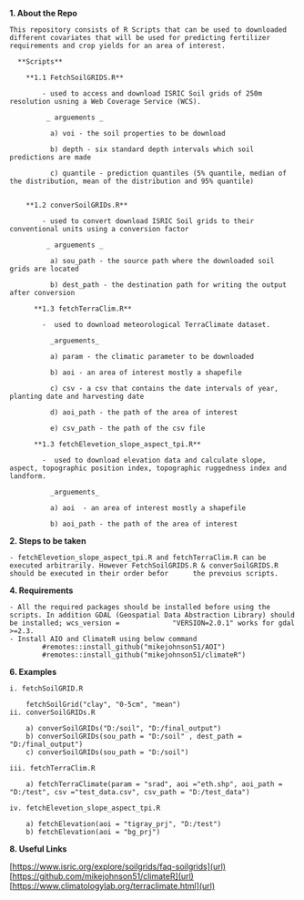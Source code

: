 **1. About the Repo**

    This repository consists of R Scripts that can be used to downloaded different covariates that will be used for predicting fertilizer requirements and crop yields for an area of interest.
      
      **Scripts**
      
        **1.1 FetchSoilGRIDS.R**
        
            - used to access and download ISRIC Soil grids of 250m resolution usning a Web Coverage Service (WCS).

             _ arguements _
              
              a) voi - the soil properties to be download
               
              b) depth - six standard depth intervals which soil predictions are made
              
              c) quantile - prediction quantiles (5% quantile, median of the distribution, mean of the distribution and 95% quantile)
              
              
        **1.2 converSoilGRIDs.R**
        
            - used to convert download ISRIC Soil grids to their conventional units using a conversion factor

             _ arguements _
              
              a) sou_path - the source path where the downloaded soil grids are located
               
              b) dest_path - the destination path for writing the output after conversion
              
          **1.3 fetchTerraClim.R**
        
            -  used to download meteorological TerraClimate dataset.

              _arguements_ 
              
              a) param - the climatic parameter to be downloaded
              
              b) aoi - an area of interest mostly a shapefile
              
              c) csv - a csv that contains the date intervals of year, planting date and harvesting date
              
              d) aoi_path - the path of the area of interest
              
              e) csv_path - the path of the csv file
              
          **1.3 fetchElevetion_slope_aspect_tpi.R**
        
            -  used to download elevation data and calculate slope, aspect, topographic position index, topographic ruggedness index and landform.

              _arguements_ 
              
              a) aoi  - an area of interest mostly a shapefile
              
              b) aoi_path - the path of the area of interest
              
**2. Steps to be taken**

    - fetchElevetion_slope_aspect_tpi.R and fetchTerraClim.R can be executed arbitrarily. However FetchSoilGRIDS.R & converSoilGRIDS.R should be executed in their order befor      the prevoius scripts. 

**4. Requirements**

    - All the required packages should be installed before using the scripts. In addition GDAL (Geospatial Data Abstraction Library) should be installed; wcs_version =             "VERSION=2.0.1" works for gdal >=2.3.
    - Install AIO and ClimateR using below command 
            #remotes::install_github("mikejohnson51/AOI") 
            #remotes::install_github("mikejohnson51/climateR")

**6. Examples**

    i. fetchSoilGRID.R
    
        fetchSoilGrid("clay", "0-5cm", "mean")
    ii. converSoilGRIDs.R
    
        a) converSoilGRIDs("D:/soil", "D:/final_output")
        b) converSoilGRIDs(sou_path = "D:/soil" , dest_path = "D:/final_output")
        c) converSoilGRIDs(sou_path = "D:/soil")
        
    iii. fetchTerraClim.R
        
        a) fetchTerraClimate(param = "srad", aoi ="eth.shp", aoi_path = "D:/test", csv ="test_data.csv", csv_path = "D:/test_data")
        
    iv. fetchElevetion_slope_aspect_tpi.R
        
        a) fetchElevation(aoi = "tigray_prj", "D:/test")
        b) fetchElevation(aoi = "bg_prj")

**8. Useful Links**

 [https://www.isric.org/explore/soilgrids/faq-soilgrids](url)
 [https://github.com/mikejohnson51/climateR](url)
 [https://www.climatologylab.org/terraclimate.html](url)

